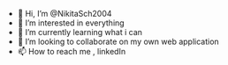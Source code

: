 - 👋 Hi, I’m @NikitaSch2004
- 👀 I’m interested in everything
- 🌱 I’m currently learning what i can
- 💞️ I’m looking to collaborate on my own web application
- 📫 How to reach me , linkedIn

<!---
NikitaSch2004/NikitaSch2004 is a ✨ special ✨ repository because its `README.md` (this file) appears on your GitHub profile.
You can click the Preview link to take a look at your changes.
--->
